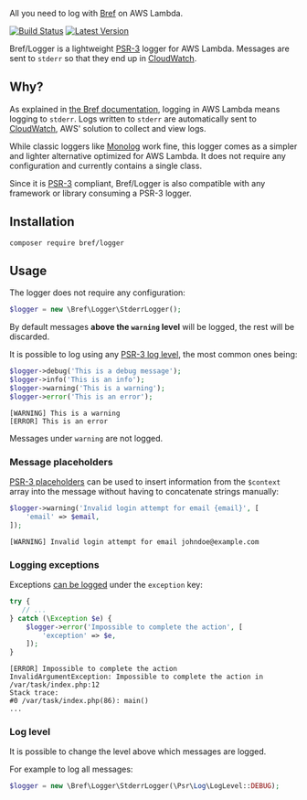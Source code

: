 All you need to log with [Bref](https://bref.sh) on AWS Lambda.

[![Build Status](https://img.shields.io/travis/brefphp/logger/master.svg?style=flat-square)](https://travis-ci.com/brefphp/logger)
[![Latest Version](https://img.shields.io/github/release/brefphp/logger.svg?style=flat-square)](https://packagist.org/packages/bref/logger)

Bref/Logger is a lightweight [PSR-3](https://www.php-fig.org/psr/psr-3/) logger for AWS Lambda. Messages are sent to `stderr` so that they end up in [CloudWatch](https://bref.sh/docs/environment/logs.html).

## Why?

As explained in [the Bref documentation](https://bref.sh/docs/environment/logs.html), logging in AWS Lambda means logging to `stderr`. Logs written to `stderr` are automatically sent to [CloudWatch](https://aws.amazon.com/cloudwatch/), AWS' solution to collect and view logs.

While classic loggers like [Monolog](https://github.com/Seldaek/monolog) work fine, this logger comes as a simpler and lighter alternative optimized for AWS Lambda. It does not require any configuration and currently contains a single class.

Since it is [PSR-3](https://www.php-fig.org/psr/psr-3/) compliant, Bref/Logger is also compatible with any framework or library consuming a PSR-3 logger.

## Installation

```
composer require bref/logger
```

## Usage

The logger does not require any configuration:

```php
$logger = new \Bref\Logger\StderrLogger();
```

By default messages **above the `warning` level** will be logged, the rest will be discarded.

It is possible to log using any [PSR-3 log level](https://www.php-fig.org/psr/psr-3/#5-psrlogloglevel), the most common ones being:

```php
$logger->debug('This is a debug message');
$logger->info('This is an info');
$logger->warning('This is a warning');
$logger->error('This is an error');
```

```
[WARNING] This is a warning
[ERROR] This is an error
```

Messages under `warning` are not logged.

### Message placeholders

[PSR-3 placeholders](https://www.php-fig.org/psr/psr-3/#12-message) can be used to insert information from the `$context` array into the message without having to concatenate strings manually:

```php
$logger->warning('Invalid login attempt for email {email}', [
    'email' => $email,
]);
```

```
[WARNING] Invalid login attempt for email johndoe@example.com
```

### Logging exceptions

Exceptions [can be logged](https://www.php-fig.org/psr/psr-3/#13-context) under the `exception` key:

```php
try {
   // ...
} catch (\Exception $e) {
    $logger->error('Impossible to complete the action', [
        'exception' => $e,
    ]);
}
```

```
[ERROR] Impossible to complete the action
InvalidArgumentException: Impossible to complete the action in /var/task/index.php:12
Stack trace:
#0 /var/task/index.php(86): main()
...
```

### Log level

It is possible to change the level above which messages are logged.

For example to log all messages:

```php
$logger = new \Bref\Logger\StderrLogger(\Psr\Log\LogLevel::DEBUG);
```
